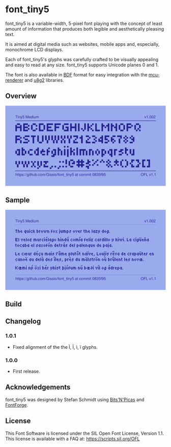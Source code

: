 # font_tiny5

font_tiny5 is a variable-width, 5-pixel font playing with the concept of least amount of information that produces both legible and aesthetically pleasing text.

It is aimed at digital media such as websites, mobile apps and, especially, monochrome LCD displays.

Each of font_tiny5's glyphs was carefully crafted to be visually appealing and easy to read at any size. font_tiny5 supports Unicode planes 0 and 1.

The font is also available in [BDF](https://en.wikipedia.org/wiki/Glyph_Bitmap_Distribution_Format) format for easy integration with the [mcu-renderer](https://github.com/Gissio/mcu-renderer) and [u8g2](https://github.com/olikraus/u8g2) libraries.

## Overview

![font_tiny5 overview](documentation/overview.png)

## Sample

![font_tiny5 sample](documentation/sample.png)

## Build

## Changelog

### 1.0.1

* Fixed alignment of the the Ì, Ï, ì, ï glyphs.

### 1.0.0

* First release.

## Acknowledgements 

font_tiny5 was designed by Stefan Schmidt using [Bits'N'Picas](https://github.com/kreativekorp/bitsnpicas) and [FontForge](https://fontforge.org/).

## License

This Font Software is licensed under the SIL Open Font License, Version 1.1. This license is available with a FAQ at: https://scripts.sil.org/OFL
